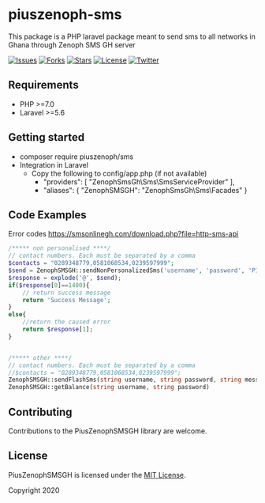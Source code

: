 # piuszenoph-sms
This package is a PHP laravel package meant to send sms to all networks in Ghana through Zenoph SMS GH server

[![Issues](https://img.shields.io/github/issues/geekpius/piuszenoph-sms)](https://packagist.org/packages)
[![Forks](https://img.shields.io/github/forks/geekpius/piuszenoph-sms)](https://packagist.org/packages)
[![Stars](https://img.shields.io/github/stars/geekpius/piuszenoph-sms)](https://packagist.org/packages)
[![License](https://img.shields.io/github/license/geekpius/piuszenoph-sms)](https://packagist.org/packages)
[![Twitter](https://img.shields.io/twitter/url?url=https%3A%2F%2Fgithub.com%2Fgeekpius%2Fpiuszenoph-sms)](https://packagist.org/packages)

## Requirements

- PHP >=7.0
- Laravel >=5.6


## Getting started

- composer require piuszenoph/sms
- Integration in Laravel
  - Copy the following to config/app.php (if not available)
    - "providers": 
            [
                "ZenophSmsGh\\Sms\\SmsServiceProvider"
            ],
    - "aliases": {
                "ZenophSMSGH": "ZenophSmsGh\\Sms\\Facades"
            }

## Code Examples
Error codes https://smsonlinegh.com/download.php?file=http-sms-api

```php
/***** non personalised ****/
// contact numbers. Each must be separated by a comma 
$contacts = "0289348779,0581068534,0239597999";
$send = ZenophSMSGH::sendNonPersonalizedSms('username', 'password', 'PIUSGEEK','This is a developed laravel package to send sms',$contacts);
$response = explode('@', $send);
if($response[0]==1400){
    // return success message
    return 'Success Message';
}
else{
    //return the caused error
    return $response[1];
} 


/***** other ****/
// contact numbers. Each must be separated by a comma 
//$contacts = "0289348779,0581068534,0239597999";
ZenophSMSGH::sendFlashSms(string username, string password, string message, string contacts)
ZenophSMSGH::getBalance(string username, string password)

```

## Contributing

Contributions to the PiusZenophSMSGH library are welcome.

## License

PiusZenophSMSGH is licensed under the [MIT License](http://opensource.org/licenses/MIT).

Copyright 2020 
